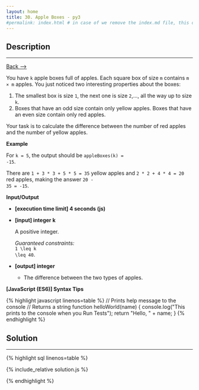 ```yaml
---
layout: home
title: 30. Apple Boxes - py3
#permalink: index.html # in case of we remove the index.md file, this doc will be the index page
---
```


<div class="row">
<div class="columnStmt" markdown="1">

## Description

---

[Back --> ](../README.md)

You have <code>k</code> apple boxes full of apples. Each square box of size <code>m</code> contains <code>m × m</code> apples. You just noticed two interesting properties about the boxes:

1. The smallest box is size <code>1</code>, the next one is size <code>2</code>,..., all the way up to size <code>k</code>.
1. Boxes that have an odd size contain only yellow apples. Boxes that have an even size contain only red apples.

Your task is to calculate the difference between the number of red apples and the number of yellow apples.

**Example**

For <code>k = 5</code>, the output should be
<code>appleBoxes(k) = -15</code>.

There are <code>1 + 3 \* 3 + 5 \* 5 = 35</code> yellow apples and <code>2 \* 2 + 4 \* 4 = 20</code> red apples, making the answer <code>20 - 35 = -15</code>.

**Input/Output**

- **[execution time limit] 4 seconds (js)**

- **[input] integer k**

  A positive integer.

  _Guaranteed constraints:_<br>
  <code type='math/tex'>1 \leq k \leq 40</code>.

- **[output] integer**
  - The difference between the two types of apples.

**[JavaScript (ES6)] Syntax Tips**

{% highlight javascript linenos=table %}
// Prints help message to the console
// Returns a string
function helloWorld(name) {
console.log("This prints to the console when you Run Tests");
return "Hello, " + name;
}
{% endhighlight %}

</div>
<div class="columnSol" markdown="1">

## Solution

---

{% highlight sql linenos=table %}

{% include_relative solution.js %}

{% endhighlight %}

</div>
</div>
